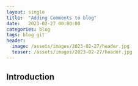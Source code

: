 ```yaml
---
layout: single
title:  "Adding Comments to blog"
date:   2023-02-27 00:00:00
categories: blog
tags: blog git
header:
  image: /assets/images/2023-02-27/header.jpg
  teaser: /assets/images/2023-02-27/header.jpg
---
```


## Introduction

